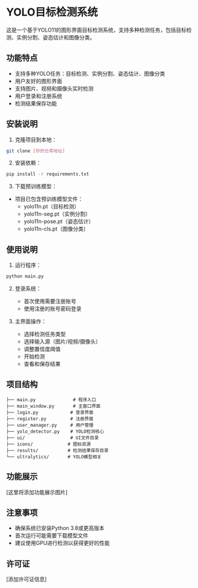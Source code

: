 # YOLO目标检测系统

这是一个基于YOLO11的图形界面目标检测系统，支持多种检测任务，包括目标检测、实例分割、姿态估计和图像分类。

## 功能特点

- 支持多种YOLO任务：目标检测、实例分割、姿态估计、图像分类
- 用户友好的图形界面
- 支持图片、视频和摄像头实时检测
- 用户登录和注册系统
- 检测结果保存功能

## 安装说明

1. 克隆项目到本地：
```bash
git clone [你的仓库地址]
```

2. 安装依赖：
```bash
pip install -r requirements.txt
```

3. 下载预训练模型：
- 项目已包含预训练模型文件：
  - yolo11n.pt（目标检测）
  - yolo11n-seg.pt（实例分割）
  - yolo11n-pose.pt（姿态估计）
  - yolo11n-cls.pt（图像分类）

## 使用说明

1. 运行程序：
```bash
python main.py
```

2. 登录系统：
   - 首次使用需要注册账号
   - 使用注册的账号密码登录

3. 主界面操作：
   - 选择检测任务类型
   - 选择输入源（图片/视频/摄像头）
   - 调整置信度阈值
   - 开始检测
   - 查看和保存结果

## 项目结构

```
├── main.py              # 程序入口
├── main_window.py       # 主窗口界面
├── login.py            # 登录界面
├── register.py         # 注册界面
├── user_manager.py     # 用户管理
├── yolo_detector.py    # YOLO检测核心
├── ui/                 # UI文件目录
├── icons/             # 图标资源
├── results/           # 检测结果保存目录
└── ultralytics/       # YOLO模型相关
```

## 功能展示

[这里将添加功能展示图片]

## 注意事项

- 确保系统已安装Python 3.8或更高版本
- 首次运行可能需要下载模型文件
- 建议使用GPU进行检测以获得更好的性能

## 许可证

[添加许可证信息] 